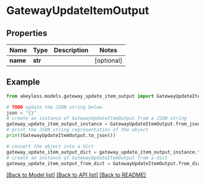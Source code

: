 # GatewayUpdateItemOutput


## Properties

Name | Type | Description | Notes
------------ | ------------- | ------------- | -------------
**name** | **str** |  | [optional] 

## Example

```python
from akeyless.models.gateway_update_item_output import GatewayUpdateItemOutput

# TODO update the JSON string below
json = "{}"
# create an instance of GatewayUpdateItemOutput from a JSON string
gateway_update_item_output_instance = GatewayUpdateItemOutput.from_json(json)
# print the JSON string representation of the object
print(GatewayUpdateItemOutput.to_json())

# convert the object into a dict
gateway_update_item_output_dict = gateway_update_item_output_instance.to_dict()
# create an instance of GatewayUpdateItemOutput from a dict
gateway_update_item_output_from_dict = GatewayUpdateItemOutput.from_dict(gateway_update_item_output_dict)
```
[[Back to Model list]](../README.md#documentation-for-models) [[Back to API list]](../README.md#documentation-for-api-endpoints) [[Back to README]](../README.md)


